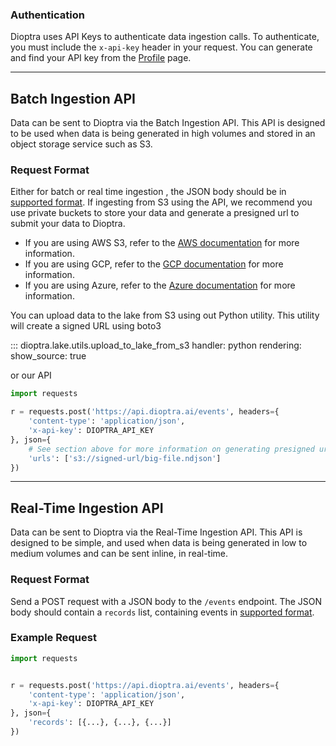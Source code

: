 ### Authentication

Dioptra uses API Keys to authenticate data ingestion calls. To authenticate, you must include the `x-api-key` header in your request. You can generate and find your API key from the [Profile](/profile) page.

---

## Batch Ingestion API

Data can be sent to Dioptra via the Batch Ingestion API. This API is designed to be used when data is being generated in high volumes and stored in an object storage service such as S3.

### Request Format

Either for batch or real time ingestion , the JSON body should be in [supported format](/documentation/supported-types/).
If ingesting from S3 using the API, we recommend you use private buckets to store your data and generate a presigned url to submit your data to Dioptra.

* If you are using AWS S3, refer to the [AWS documentation](https://docs.aws.amazon.com/AmazonS3/latest/userguide/ShareObjectPreSignedURL.html) for more information.
* If you are using GCP, refer to the [GCP documentation](https://cloud.google.com/storage/docs/access-control/signed-urls) for more information.
* If you are using Azure, refer to the [Azure documentation](https://learn.microsoft.com/en-us/rest/api/storageservices/delegate-access-with-shared-access-signature) for more information.

You can upload data to the lake from S3 using out Python utility. This utility will create a signed URL using boto3

::: dioptra.lake.utils.upload_to_lake_from_s3
    handler: python
    rendering:
      show_source: true


or our API

```python
import requests

r = requests.post('https://api.dioptra.ai/events', headers={
    'content-type': 'application/json',
    'x-api-key': DIOPTRA_API_KEY
}, json={
    # See section above for more information on generating presigned urls.
    'urls': ['s3://signed-url/big-file.ndjson']
})
```

---

## Real-Time Ingestion API

Data can be sent to Dioptra via the Real-Time Ingestion API. This API is designed to be simple, and used when data is being generated in low to medium volumes and can be sent inline, in real-time.

### Request Format

Send a POST request with a JSON body to the `/events` endpoint. The JSON body should contain a `records` list, containing events in [supported format](/documentation/supported_types/).

### Example Request

```python
import requests


r = requests.post('https://api.dioptra.ai/events', headers={
    'content-type': 'application/json',
    'x-api-key': DIOPTRA_API_KEY
}, json={
    'records': [{...}, {...}, {...}]
})
```
